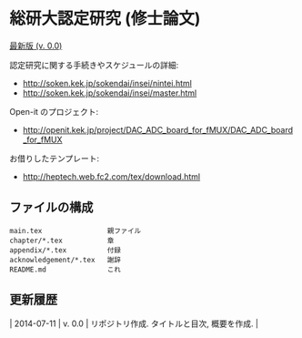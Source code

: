 # 総研大認定研究 (修士論文)

[最新版 (v. 0.0)](https://www.dropbox.com/s/dcncvhd0f18wd7u/master_thesis.pdf)

認定研究に関する手続きやスケジュールの詳細:

- <http://soken.kek.jp/sokendai/insei/nintei.html>
- <http://soken.kek.jp/sokendai/insei/master.html>

Open-it のプロジェクト:

- <http://openit.kek.jp/project/DAC_ADC_board_for_fMUX/DAC_ADC_board_for_fMUX>

お借りしたテンプレート:

- <http://heptech.web.fc2.com/tex/download.html>


## ファイルの構成

    main.tex                親ファイル
	chapter/*.tex           章
	appendix/*.tex          付録
	acknowledgement/*.tex   謝辞
	README.md               これ


## 更新履歴

| 2014-07-11 | v. 0.0 | リポジトリ作成. タイトルと目次, 概要を作成. |
